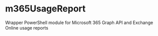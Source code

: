 # m365UsageReport
 Wrapper PowerShell module for Microsoft 365 Graph API and Exchange Online usage reports
